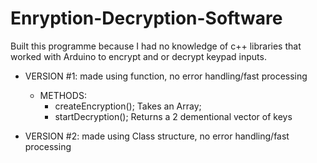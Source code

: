 # Enryption-Decryption-Software
Built this programme because I had no knowledge of c++ libraries that worked with Arduino to encrypt and or decrypt keypad inputs.
  - VERSION #1: made using function, no error handling/fast processing
    - METHODS:
      - createEncryption(); 
      Takes an Array;
      - startDecryption();
      Returns a 2 dementional vector
      of keys
      
  - VERSION #2: made using Class structure, no error handling/fast processing
